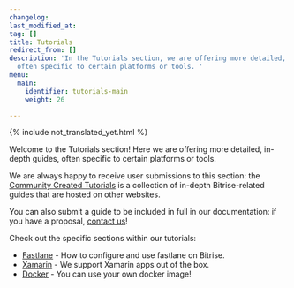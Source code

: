 ```yaml
---
changelog: 
last_modified_at: 
tag: []
title: Tutorials
redirect_from: []
description: 'In the Tutorials section, we are offering more detailed, in-depth guides,
  often specific to certain platforms or tools. '
menu:
  main:
    identifier: tutorials-main
    weight: 26

---
```

{% include not_translated_yet.html %}

Welcome to the Tutorials section! Here we are offering more detailed, in-depth guides, often specific to certain platforms or tools.

We are always happy to receive user submissions to this section: the [Community Created Tutorials](/jp/tutorials/community-created/) is a collection of in-depth Bitrise-related guides that are hosted on other websites.

You can also submit a guide to be included in full in our documentation: if you have a proposal, [contact us](https://www.bitrise.io/contact)!

Check out the specific sections within our tutorials:

* [Fastlane](/jp/tutorials/fastlane/index/) - How to configure and use fastlane on Bitrise.
* [Xamarin](/jp/tutorials/xamarin/index/) - We support Xamarin apps out of the box.
* [Docker](/jp/tutorials/docker/index/) - You can use your own docker image!